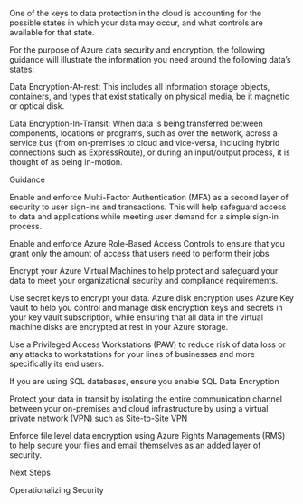 
One of the keys to data protection in the cloud is accounting for the possible states in which your data may occur, and what controls are available for that state.  


 


For the purpose of Azure data security and encryption, the following guidance will illustrate the information you need around the following data’s states: 
 

Data Encryption-At-rest: This includes all information storage objects, containers, and types that exist statically on physical media, be it magnetic or optical disk. 


Data Encryption-In-Transit: When data is being transferred between components, locations or programs, such as over the network, across a service bus (from on-premises to cloud and vice-versa, including hybrid connections such as ExpressRoute), or during an input/output process, it is thought of as being in-motion. 



 


 


Guidance 

Enable and enforce Multi-Factor Authentication (MFA) as a second layer of security to user sign-ins and transactions. This will help safeguard access to data and applications while meeting user demand for a simple sign-in process. 


Enable and enforce Azure Role-Based Access Controls to ensure that you grant only the amount of access that users need to perform their jobs 


Encrypt your Azure Virtual Machines to help protect and safeguard your data to meet your organizational security and compliance requirements.  


Use secret keys to encrypt your data. Azure disk encryption uses Azure Key Vault to help you control and manage disk encryption keys and secrets in your key vault subscription, while ensuring that all data in the virtual machine disks are encrypted at rest in your Azure storage. 


Use a Privileged Access Workstations (PAW) to reduce risk of data loss or any attacks to workstations for your lines of businesses and more specifically its end users. 


If you are using SQL databases, ensure you enable SQL Data Encryption 


Protect your data in transit by isolating the entire communication channel between your on-premises and cloud infrastructure by using a virtual private network (VPN) such as Site-to-Site VPN 


Enforce file level data encryption using Azure Rights Managements (RMS) to help secure your files and email themselves as an added layer of security. 



 


Next Steps 


Operationalizing Security 
